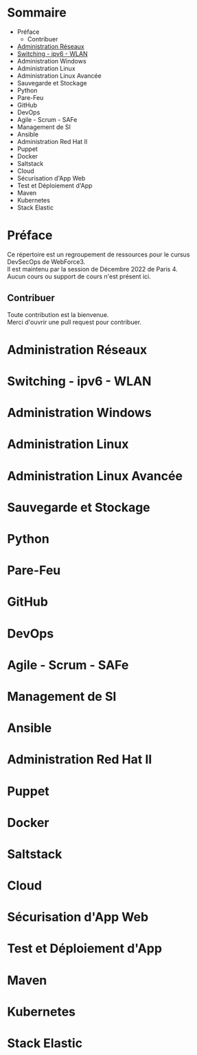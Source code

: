 # Sommaire

* Préface
    * Contribuer
* [Administration Réseaux](#administration-réseaux)
* [Switching - ipv6 - WLAN](#switching---ipv6--wlan)
* Administration Windows
* Administration Linux
* Administration Linux Avancée
* Sauvegarde et Stockage
* Python
* Pare-Feu
* GitHub
* DevOps
* Agile - Scrum - SAFe
* Management de SI
* Ansible
* Administration Red Hat II
* Puppet
* Docker
* Saltstack
* Cloud
* Sécurisation d'App Web
* Test et Déploiement d'App
* Maven
* Kubernetes
* Stack Elastic

# Préface

Ce répertoire est un regroupement de ressources pour le cursus DevSecOps
de WebForce3.<br>
Il est maintenu par la session de Décembre 2022 de Paris 4.<br>
Aucun cours ou support de cours n'est présent ici.

## Contribuer

Toute contribution est la bienvenue.<br>
Merci d'ouvrir une pull request pour contribuer.

# Administration Réseaux
# Switching - ipv6 - WLAN
# Administration Windows
# Administration Linux
# Administration Linux Avancée
# Sauvegarde et Stockage
# Python
# Pare-Feu
# GitHub
# DevOps
# Agile - Scrum - SAFe
# Management de SI
# Ansible
# Administration Red Hat II
# Puppet
# Docker
# Saltstack
# Cloud
# Sécurisation d'App Web
# Test et Déploiement d'App
# Maven
# Kubernetes
# Stack Elastic
